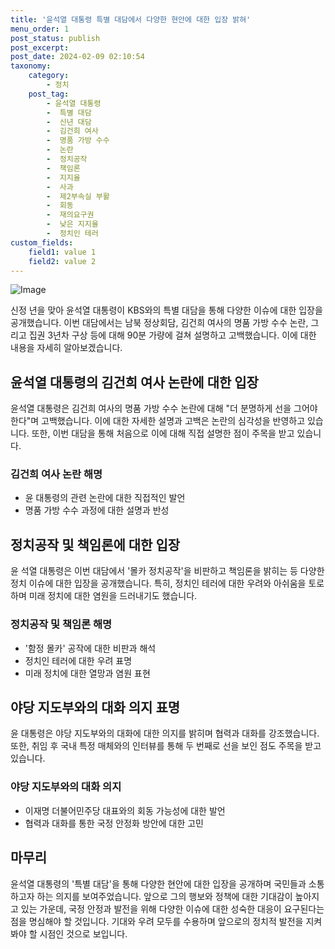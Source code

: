 ```yaml
---
title: '윤석열 대통령 특별 대담에서 다양한 현안에 대한 입장 밝혀'
menu_order: 1
post_status: publish
post_excerpt: 
post_date: 2024-02-09 02:10:54
taxonomy:
    category:
        - 정치
    post_tag:
        - 윤석열 대통령
        -  특별 대담
        -  신년 대담
        -  김건희 여사
        -  명품 가방 수수
        -  논란
        -  정치공작
        -  책임론
        -  지지율
        -  사과
        -  제2부속실 부활
        -  회동
        -  재의요구권
        -  낮은 지지율
        -  정치인 테러
custom_fields:
    field1: value 1
    field2: value 2
---
```


![Image](https://imgnews.pstatic.net/image/081/2024/02/08/0003429284_001_20240208050303654.jpg?type=w647)

신정 년을 맞아 윤석열 대통령이 KBS와의 특별 대담을 통해 다양한 이슈에 대한 입장을 공개했습니다. 이번 대담에서는 남북 정상회담, 김건희 여사의 명품 가방 수수 논란, 그리고 집권 3년차 구상 등에 대해 90분 가량에 걸쳐 설명하고 고백했습니다. 이에 대한 내용을 자세히 알아보겠습니다.
## 윤석열 대통령의 김건희 여사 논란에 대한 입장
윤석열 대통령은 김건희 여사의 명품 가방 수수 논란에 대해 "더 분명하게 선을 그어야 한다"며 고백했습니다. 이에 대한 자세한 설명과 고백은 논란의 심각성을 반영하고 있습니다. 또한, 이번 대담을 통해 처음으로 이에 대해 직접 설명한 점이 주목을 받고 있습니다.
### 김건희 여사 논란 해명
- 윤 대통령의 관련 논란에 대한 직접적인 발언
- 명품 가방 수수 과정에 대한 설명과 반성
## 정치공작 및 책임론에 대한 입장
윤 석열 대통령은 이번 대담에서 '몰카 정치공작'을 비판하고 책임론을 밝히는 등 다양한 정치 이슈에 대한 입장을 공개했습니다. 특히, 정치인 테러에 대한 우려와 아쉬움을 토로하며 미래 정치에 대한 염원을 드러내기도 했습니다.
### 정치공작 및 책임론 해명
- '함정 몰카' 공작에 대한 비판과 해석
- 정치인 테러에 대한 우려 표명
- 미래 정치에 대한 열망과 염원 표현
## 야당 지도부와의 대화 의지 표명
윤 대통령은 야당 지도부와의 대화에 대한 의지를 밝히며 협력과 대화를 강조했습니다. 또한, 취임 후 국내 특정 매체와의 인터뷰를 통해 두 번째로 선을 보인 점도 주목을 받고 있습니다.
### 야당 지도부와의 대화 의지
- 이재명 더불어민주당 대표와의 회동 가능성에 대한 발언
- 협력과 대화를 통한 국정 안정화 방안에 대한 고민
## 마무리
윤석열 대통령의 '특별 대담'을 통해 다양한 현안에 대한 입장을 공개하며 국민들과 소통하고자 하는 의지를 보여주었습니다. 앞으로 그의 행보와 정책에 대한 기대감이 높아지고 있는 가운데, 국정 안정과 발전을 위해 다양한 이슈에 대한 성숙한 대응이 요구된다는 점을 명심해야 할 것입니다. 기대와 우려 모두를 수용하며 앞으로의 정치적 발전을 지켜봐야 할 시점인 것으로 보입니다.
